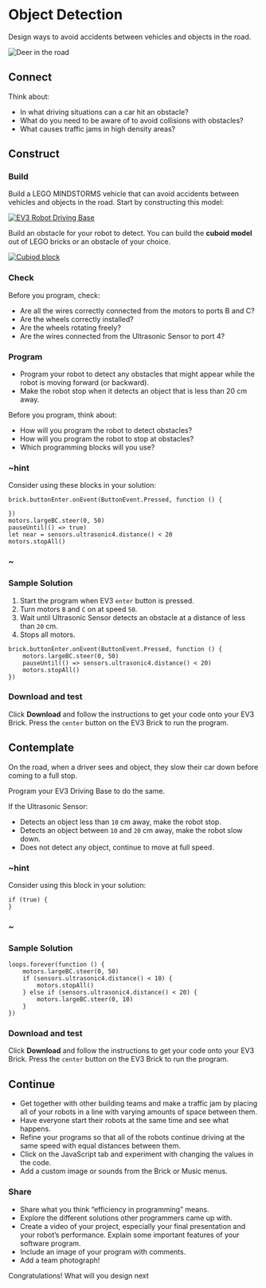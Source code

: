 # Object Detection

Design ways to avoid accidents between vehicles and objects in the road.

![Deer in the road](/static/coding/object-detection/road-deer.jpg)

## Connect 

Think about:

* In what driving situations can a car hit an obstacle?
* What do you need to be aware of to avoid collisions with obstacles?
* What causes traffic jams in high density areas?

## Construct 

### Build

Build a LEGO MINDSTORMS vehicle that can avoid accidents between vehicles and objects in the road. Start by constructing this model:

[![EV3 Robot Driving Base](/static/coding/object-detection/ev3-robot-driving-base.jpg)](https://le-www-live-s.legocdn.com/sc/media/lessons/mindstorms-ev3/building-instructions/ev3-ultrasonic-sensor-driving-base-61ffdfa461aee2470b8ddbeab16e2070.pdf)

Build an obstacle for your robot to detect. You can build the **cuboid model** out of LEGO bricks or an obstacle of your choice. 

[![Cubiod block](/static/coding/object-detection/ev3-cuboid.jpg)](https://le-www-live-s.legocdn.com/sc/media/lessons/mindstorms-ev3/building-instructions/ev3-cuboid-dc93b2e60bed2981e76b3bac9ea04558.pdf)

### Check

Before you program, check:

* Are all the wires correctly connected from the motors to ports B and C?
* Are the wheels correctly installed?
* Are the wheels rotating freely?
* Are the wires connected from the Ultrasonic Sensor to port 4?

### Program

* Program your robot to detect any obstacles that might appear while the robot is moving forward (or backward).
* Make the robot stop when it detects an object that is less than 20 cm away.

Before you program, think about:  
* How will you program the robot to detect obstacles?
* How will you program the robot to stop at obstacles?
* Which programming blocks will you use?

### ~hint

Consider using these blocks in your solution:

```block
brick.buttonEnter.onEvent(ButtonEvent.Pressed, function () {

})
motors.largeBC.steer(0, 50)
pauseUntil(() => true)
let near = sensors.ultrasonic4.distance() < 20
motors.stopAll()
```

### ~

### Sample Solution 

1. Start the program when EV3 ``enter`` button is pressed.
2. Turn motors ``B`` and ``C`` on at speed ``50``.
3. Wait until Ultrasonic Sensor detects an obstacle at a distance of less than ``20`` cm.
4. Stops all motors.

```blocks
brick.buttonEnter.onEvent(ButtonEvent.Pressed, function () {
    motors.largeBC.steer(0, 50)
    pauseUntil(() => sensors.ultrasonic4.distance() < 20)
    motors.stopAll()
})
```

### Download and test

Click **Download** and follow the instructions to get your code onto your EV3 Brick. Press the ``center`` button on the EV3 Brick to run the program.

## Contemplate

On the road, when a driver sees and object, they slow their car down before coming to a full stop. 

Program your EV3 Driving Base to do the same.

If the Ultrasonic Sensor:

* Detects an object less than `10` cm away, make the robot stop.
* Detects an object between `10` and `20` cm away, make the robot slow down.
* Does not detect any object, continue to move at full speed.

### ~hint

Consider using this block in your solution:
 
```block
if (true) {
}
```

### ~

### Sample Solution 

```blocks
loops.forever(function () {
    motors.largeBC.steer(0, 50)
    if (sensors.ultrasonic4.distance() < 10) {
        motors.stopAll()
    } else if (sensors.ultrasonic4.distance() < 20) {
        motors.largeBC.steer(0, 10)
    }
})
```

### Download and test

Click **Download** and follow the instructions to get your code onto your EV3 Brick. Press the ``center`` button on the EV3 Brick to run the program.

## Continue 

* Get together with other building teams and make a traffic jam by placing all of your robots in a line with varying amounts of space between them.
* Have everyone start their robots at the same time and see what happens.
* Refine your programs so that all of the robots continue driving at the same speed with equal distances between them.
* Click on the JavaScript tab and experiment with changing the values in the code.
* Add a custom image or sounds from the Brick or Music menus.

### Share

* Share what you think “efficiency in programming” means.
* Explore the different solutions other programmers came up with.
* Create a video of your project, especially your final presentation and your robot’s performance. Explain some important features of your software program. 
* Include an image of your program with comments. 
* Add a team photograph! 

Congratulations! What will you design next
